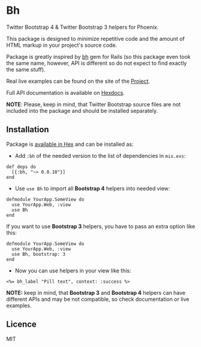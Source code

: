 # Bh

Twitter Bootstrap 4 & Twitter Bootstrap 3 helpers for Phoenix.

This package is designed to minimize repetitive code and the amount of HTML
markup in your project's source code.

Package is greatly inspired by [bh](https://github.com/Fullscreen/bh) gem
for Rails (so this package even took the same name, however, API is different
so do not expect to find exactly the same stuff).

Real live examples can be found on the site of the
[Project](https://kovpack.github.io/bh/).

Full API documentation is available on
[Hexdocs](https://hexdocs.pm/bh/api-reference.html).

**NOTE**: Please, keep in mind, that Twitter Bootstrap source files are not
included into the package and should be installed separately.

## Installation

Package is [available in Hex](https://hex.pm/packages/bh) and can be installed
as:

- Add `:bh` of the needed version to the list of dependencies in `mix.exs`:

```
def deps do
  [{:bh, "~> 0.0.10"}]
end
```

- Use `use Bh` to import all **Bootstrap 4** helpers into needed view:

```
defmodule YourApp.SomeView do
  use YourApp.Web, :view
  use Bh
end
```

If you want to use **Bootstrap 3** helpers, you have to pass an extra option
like this:

```
defmodule YourApp.SomeView do
  use YourApp.Web, :view
  use Bh, bootstrap: 3
end
```

- Now you can use helpers in your view like this:

```
<%= bh_label "Pill text", context: :success %>
```

**NOTE:** keep in mind, that **Bootstrap 3** and **Bootstrap 4** helpers can
have different APIs and may be not compatible, so check documentation or live
examples.

## Licence

MIT
